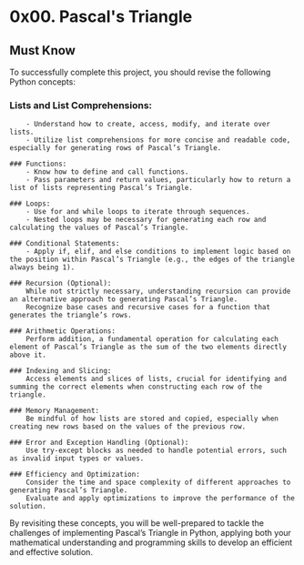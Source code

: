 # 0x00. Pascal's Triangle
## Must Know

To successfully complete this project, you should revise the following Python concepts:

   ### Lists and List Comprehensions:
        - Understand how to create, access, modify, and iterate over lists.
        - Utilize list comprehensions for more concise and readable code, especially for generating rows of Pascal’s Triangle.

    ### Functions:
        - Know how to define and call functions.
        - Pass parameters and return values, particularly how to return a list of lists representing Pascal’s Triangle.

    ### Loops:
        - Use for and while loops to iterate through sequences.
        - Nested loops may be necessary for generating each row and calculating the values of Pascal’s Triangle.

    ### Conditional Statements:
        - Apply if, elif, and else conditions to implement logic based on the position within Pascal’s Triangle (e.g., the edges of the triangle always being 1).

    ### Recursion (Optional):
        While not strictly necessary, understanding recursion can provide an alternative approach to generating Pascal’s Triangle.
        Recognize base cases and recursive cases for a function that generates the triangle’s rows.

    ### Arithmetic Operations:
        Perform addition, a fundamental operation for calculating each element of Pascal’s Triangle as the sum of the two elements directly above it.

    ### Indexing and Slicing:
        Access elements and slices of lists, crucial for identifying and summing the correct elements when constructing each row of the triangle.

    ### Memory Management:
        Be mindful of how lists are stored and copied, especially when creating new rows based on the values of the previous row.

    ### Error and Exception Handling (Optional):
        Use try-except blocks as needed to handle potential errors, such as invalid input types or values.

    ### Efficiency and Optimization:
        Consider the time and space complexity of different approaches to generating Pascal’s Triangle.
        Evaluate and apply optimizations to improve the performance of the solution.

By revisiting these concepts, you will be well-prepared to tackle the challenges of implementing Pascal’s Triangle in Python, applying both your mathematical understanding and programming skills to develop an efficient and effective solution.
